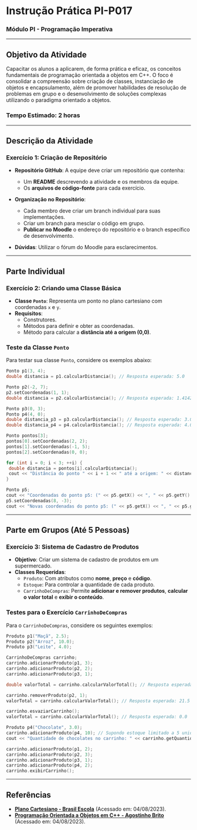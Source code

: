 # Instrução Prática PI-P017

### Módulo PI - Programação Imperativa

---

## Objetivo da Atividade

Capacitar os alunos a aplicarem, de forma prática e eficaz, os conceitos fundamentais de programação orientada a objetos em C++. O foco é consolidar a compreensão sobre criação de classes, instanciação de objetos e encapsulamento, além de promover habilidades de resolução de problemas em grupo e o desenvolvimento de soluções complexas utilizando o paradigma orientado a objetos.

### Tempo Estimado: 2 horas

---

## Descrição da Atividade

### Exercício 1: Criação de Repositório

- **Repositório GitHub**: A equipe deve criar um repositório que contenha:
  - Um **README** descrevendo a atividade e os membros da equipe.
  - Os **arquivos de código-fonte** para cada exercício.

- **Organização no Repositório**:
  - Cada membro deve criar um branch individual para suas implementações.
  - Criar um branch para mesclar o código em grupo.
  - **Publicar no Moodle** o endereço do repositório e o branch específico de desenvolvimento.

- **Dúvidas**: Utilizar o fórum do Moodle para esclarecimentos.

---

## Parte Individual

### Exercício 2: Criando uma Classe Básica

- **Classe `Ponto`**: Representa um ponto no plano cartesiano com coordenadas `x` e `y`.
- **Requisitos**:
  - Construtores.
  - Métodos para definir e obter as coordenadas.
  - Método para calcular a **distância até a origem (0,0)**.

### Teste da Classe `Ponto`

Para testar sua classe `Ponto`, considere os exemplos abaixo:

```cpp
Ponto p1(3, 4);
double distancia = p1.calcularDistancia(); // Resposta esperada: 5.0

Ponto p2(-2, 7);
p2.setCoordenadas(1, 1);
double distancia = p2.calcularDistancia(); // Resposta esperada: 1.41421

Ponto p3(0, 3);
Ponto p4(4, 0);
double distancia_p3 = p3.calcularDistancia(); // Resposta esperada: 3.0
double distancia_p4 = p4.calcularDistancia(); // Resposta esperada: 4.0

Ponto pontos[3];
pontos[0].setCoordenadas(2, 2);
pontos[1].setCoordenadas(-1, 5);
pontos[2].setCoordenadas(0, 0);

for (int i = 0; i < 3; ++i) {
 double distancia = pontos[i].calcularDistancia();
 cout << "Distância do ponto " << i + 1 << " até a origem: " << distancia << endl;
}

Ponto p5;
cout << "Coordenadas do ponto p5: (" << p5.getX() << ", " << p5.getY() << ")" << endl;
p5.setCoordenadas(8, -3);
cout << "Novas coordenadas do ponto p5: (" << p5.getX() << ", " << p5.getY() << ")" << endl;
```

---

## Parte em Grupos (Até 5 Pessoas)

### Exercício 3: Sistema de Cadastro de Produtos

- **Objetivo**: Criar um sistema de cadastro de produtos em um supermercado.
- **Classes Requeridas**:
  - `Produto`: Com atributos como **nome**, **preço** e **código**.
  - `Estoque`: Para controlar a quantidade de cada produto.
  - `CarrinhoDeCompras`: Permite **adicionar e remover produtos**, **calcular o valor total** e **exibir o conteúdo**.

### Testes para o Exercício `CarrinhoDeCompras`

Para o `CarrinhoDeCompras`, considere os seguintes exemplos:

```cpp
Produto p1("Maçã", 2.5);
Produto p2("Arroz", 10.0);
Produto p3("Leite", 4.0);

CarrinhoDeCompras carrinho;
carrinho.adicionarProduto(p1, 3);
carrinho.adicionarProduto(p2, 2);
carrinho.adicionarProduto(p3, 1);

double valorTotal = carrinho.calcularValorTotal(); // Resposta esperada: 31.5

carrinho.removerProduto(p2, 1);
valorTotal = carrinho.calcularValorTotal(); // Resposta esperada: 21.5

carrinho.esvaziarCarrinho();
valorTotal = carrinho.calcularValorTotal(); // Resposta esperada: 0.0

Produto p4("Chocolate", 3.0);
carrinho.adicionarProduto(p4, 10); // Supondo estoque limitado a 5 unidades
cout << "Quantidade de chocolates no carrinho: " << carrinho.getQuantidadeProduto(p4) << endl;

carrinho.adicionarProduto(p1, 2);
carrinho.adicionarProduto(p2, 3);
carrinho.adicionarProduto(p3, 1);
carrinho.adicionarProduto(p4, 2);
carrinho.exibirCarrinho();
```

---

## Referências

- **[Plano Cartesiano - Brasil Escola](https://brasilescola.uol.com.br/o-que-e/matematica/o-que-e-plano-cartesiano.htm)** (Acessado em: 04/08/2023).
- **[Programação Orientada a Objetos em C++ - Agostinho Brito](https://agostinhobritojr.github.io/tutorial/cpp/)** (Acessado em: 04/08/2023).